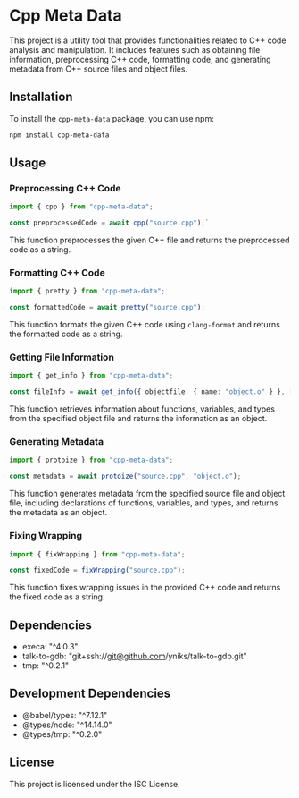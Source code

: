 # Cpp Meta Data

This project is a utility tool that provides functionalities related to C++ code analysis and manipulation. It includes features such as obtaining file information, preprocessing C++ code, formatting code, and generating metadata from C++ source files and object files.

## Installation

To install the `cpp-meta-data` package, you can use npm:



```bash
npm install cpp-meta-data
``` 

## Usage

### Preprocessing C++ Code


```typescript
import { cpp } from "cpp-meta-data";

const preprocessedCode = await cpp("source.cpp");` 

```
This function preprocesses the given C++ file and returns the preprocessed code as a string.

### Formatting C++ Code


```typescript
import { pretty } from "cpp-meta-data";

const formattedCode = await pretty("source.cpp");
```
This function formats the given C++ code using `clang-format` and returns the formatted code as a string.

### Getting File Information


```typescript
import { get_info } from "cpp-meta-data";

const fileInfo = await get_info({ objectfile: { name: "object.o" } }, ["functions", "variables", "types"]);
```
This function retrieves information about functions, variables, and types from the specified object file and returns the information as an object.

### Generating Metadata


```typescript
import { protoize } from "cpp-meta-data";

const metadata = await protoize("source.cpp", "object.o");
``` 

This function generates metadata from the specified source file and object file, including declarations of functions, variables, and types, and returns the metadata as an object.

### Fixing Wrapping


```typescript
import { fixWrapping } from "cpp-meta-data";

const fixedCode = fixWrapping("source.cpp");
```

This function fixes wrapping issues in the provided C++ code and returns the fixed code as a string.

## Dependencies

- execa: "^4.0.3"
- talk-to-gdb: "git+ssh://git@github.com/yniks/talk-to-gdb.git"
- tmp: "^0.2.1"

## Development Dependencies

- @babel/types: "^7.12.1"
- @types/node: "^14.14.0"
- @types/tmp: "^0.2.0"

## License

This project is licensed under the ISC License.